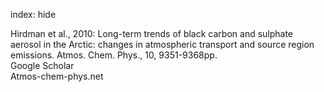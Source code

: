 index: hide

<div class="Citation">

  <div class="Citation-body">
    <div class="Citation-text">Hirdman et al., 2010: Long-term trends of black carbon and sulphate aerosol in the Arctic: changes in atmospheric transport and source region emissions. <span class="Article-journal">Atmos. Chem. Phys., </span><span class="Article-volume">10, </span>9351-9368pp.</div>
    <div class="Citation-links">
      <div class="CitationLink" data-href="https://scholar.google.com/scholar?q=Long-term+trends+of+black+carbon+and+sulphate+aerosol+in+the+Arctic%3A+changes+in+atmospheric+transport+and+source+region+emissions">
        <div class="CitationLink-icon CitationLink-Scholar"></div>
        <div class="CitationLink-text">Google Scholar</div>
      </div>
      <div class="CitationLink" data-href="http://www.atmos-chem-phys.net/10/9351/2010/acp-10-9351-2010.pdf">
        <div class="CitationLink-icon CitationLink-Publisher"></div>
        <div class="CitationLink-text">Atmos-chem-phys.net</div>
      </div>
    </div>
  </div>
</div>


<div class="Citation-copy">

</div>
